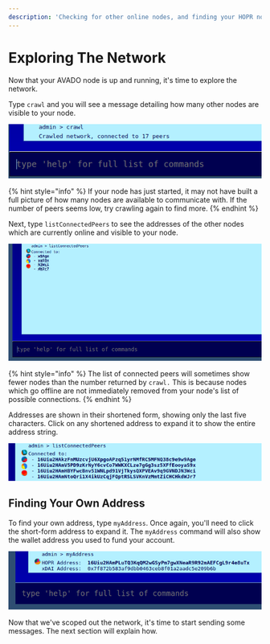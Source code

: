 ```yaml
---
description: 'Checking for other online nodes, and finding your HOPR node address.'
---
```


# Exploring The Network

Now that your AVADO node is up and running, it's time to explore the network.

Type `crawl` and you will see a message detailing how many other nodes are visible to your node.

![Crawling the HOPR network](../.gitbook/assets/avado-crawl%20%281%29%20%281%29%20%281%29%20%281%29%20%281%29.png)

{% hint style="info" %}
If your node has just started, it may not have built a full picture of how many nodes are available to communicate with. If the number of peers seems low, try crawling again to find more.
{% endhint %}

Next, type `listConnectedPeers` to see the addresses of the other nodes which are currently online and visible to your node.

![List of connected peers on a HOPR AVADO node](../.gitbook/assets/list-connected-peers-avado%20%281%29%20%281%29%20%281%29%20%281%29.png)

{% hint style="info" %}
The list of connected peers will sometimes show fewer nodes than the number returned by `crawl.` This is because nodes which go offline are not immediately removed from your node's list of possible connections.
{% endhint %}

Addresses are shown in their shortened form, showing only the last five characters. Click on any shortened address to expand it to show the entire address string.

![The expanded addresses from the example above](../.gitbook/assets/avado-expanded-addresses%20%281%29%20%281%29%20%281%29%20%281%29.png)

## Finding Your Own Address

To find your own address, type `myAddress`. Once again, you'll need to click the short-form address to expand it. The `myAddress` command will also show the wallet address you used to fund your account.

![](../.gitbook/assets/avado-myaddress%20%281%29%20%281%29%20%281%29%20%281%29.png)

Now that we've scoped out the network, it's time to start sending some messages. The next section will explain how.
